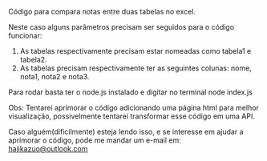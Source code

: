 Código para compara notas entre duas tabelas no excel.

Neste caso alguns parâmetros precisam ser seguidos para o código funcionar:

1. As tabelas respectivamente precisam estar nomeadas como tabela1 e tabela2.
2. As tabelas precisam respectivamente ter as seguintes colunas: nome, nota1, nota2 e nota3.

Para rodar basta ter o node.js instalado e digitar no terminal node index.js

Obs: Tentarei aprimorar o código adicionando uma página html para melhor visualização, possivelmente tentarei transformar esse código em uma API.

Caso alguém(dificilmente) esteja lendo isso, e se interesse em ajudar a aprimorar o código, pode me mandar um e-mail em: hajikazuo@outlook.com